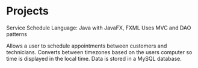 # Projects
Service Schedule
Language: Java with JavaFX, FXML 
Uses MVC and DAO patterns

Allows a user to schedule appointments between customers and technicians. Converts between timezones based on the users computer so time is displayed in the local time. 
Data is stored in a MySQL database. 



